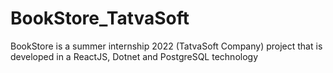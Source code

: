 # BookStore_TatvaSoft
BookStore is a summer internship 2022 (TatvaSoft Company) project that is developed in a ReactJS, Dotnet and PostgreSQL technology
